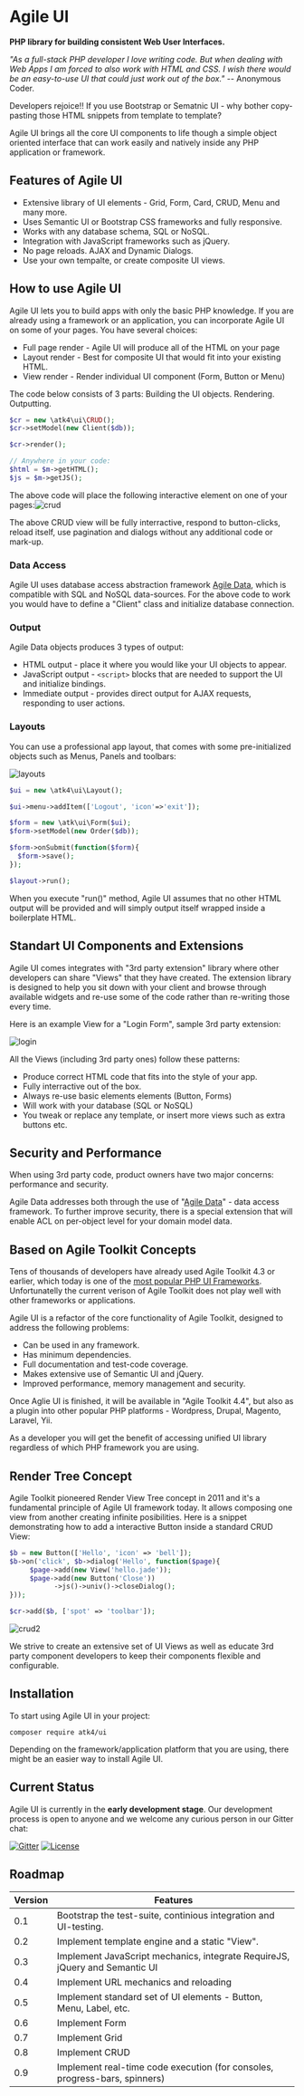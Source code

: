 # Agile UI

**PHP library for building consistent Web User Interfaces.**

*"As a full-stack PHP developer I love writing code. But when dealing with Web Apps I am forced to also work with HTML and CSS. I wish there would be an easy-to-use UI that could just work out of the box."*  -- Anonymous Coder.

Developers rejoice!! If you use Bootstrap or Sematnic UI - why bother copy-pasting those HTML snippets from template to template? 

Agile UI brings all the core UI components to life though a simple object oriented interface that can work easily and natively inside any PHP application or framework.

## Features of Agile UI

-   Extensive library of UI elements - Grid, Form, Card, CRUD, Menu and many more.
-   Uses Semantic UI or Bootstrap CSS frameworks and fully responsive.
-   Works with any database schema, SQL or NoSQL.
-   Integration with JavaScript frameworks such as jQuery.
-   No page reloads. AJAX and Dynamic Dialogs.
-   Use your own tempalte, or create composite UI views.

## How to use Agile UI

Agile UI lets you to build apps with only the basic PHP knowledge. If you are already using a framework or an application, you can incorporate Agile UI on some of your pages. You have several choices:

-   Full page render - Agile UI will produce all of the HTML on your page
-   Layout render - Best for composite UI that would fit into your existing HTML.
-   View render - Render individual UI component (Form, Button or Menu)

The code below consists of 3 parts: Building the UI objects. Rendering. Outputting.

``` php
$cr = new \atk4\ui\CRUD();
$cr->setModel(new Client($db));

$cr->render();

// Anywhere in your code:
$html = $m->getHTML();
$js = $m->getJS();
```

 The above code will place the following interactive element on one of your pages:![crud](docs/crud.png)

The above CRUD view will be fully interractive, respond to button-clicks, reload itself, use pagination and dialogs without any additional code or mark-up.

### Data Access

Agile UI uses database access abstraction framework [Agile Data](http://git.io/ad), which is compatible with SQL and NoSQL data-sources. For the above code to work you would have to define a "Client" class and initialize database connection.

### Output

Agile Data objects produces 3 types of output:

-   HTML output - place it where you would like your UI objects to appear.
-   JavaScript output - `<script>` blocks that are needed to support the UI and initialize bindings.
-   Immediate output - provides direct output for AJAX requests, responding to user actions.

### Layouts

You can use a professional app layout, that comes with some pre-initialized objects such as Menus, Panels and toolbars:

![layouts](docs/layouts.png)

``` php
$ui = new \atk4\ui\Layout();

$ui->menu->addItem(['Logout', 'icon'=>'exit']);

$form = new \atk\ui\Form($ui);
$form->setModel(new Order($db));

$form->onSubmit(function($form){ 
  $form->save();
});

$layout->run();
```

When you execute "run()" method, Agile UI assumes that no other HTML output will be provided and will simply output itself wrapped inside a boilerplate HTML.

## Standart UI Components and Extensions

Agile UI comes integrates with "3rd party extension" library where other developers can share "Views" that they have created. The extension library is designed to help you sit down with your client and browse through available widgets and re-use some of the code rather than re-writing those every time. 

Here is an example View for a "Login Form", sample 3rd party extension:

 ![login](docs/login.png)

All the Views (including 3rd party ones) follow these patterns:

-   Produce correct HTML code that fits into the style of your app.
-   Fully interractive out of the box.
-   Always re-use basic elements elements (Button, Forms)
-   Will work with your database (SQL or NoSQL)
-   You tweak or replace any template, or insert more views such as extra buttons etc.

## Security and Performance

When using 3rd party code, product owners have two major concerns: performance and security.

Agile Data addresses both through the use of "[Agile Data](http://git.io/ad)" - data access framework. To further improve security, there is a special extension that will enable ACL on per-object level for your domain model data.

## Based on Agile Toolkit Concepts

Tens of thousands of developers have already used Agile Toolkit 4.3 or earlier, which today is one of the [most popular PHP UI Frameworks](https://www.google.co.uk/search?q=php+ui+framework&ie=UTF-8&oe=UTF-8&gfe_rd=cr&ei=Na7iV8mbN8GBaK7Ju7AD). Unfortunatelly the current verison of Agile Toolkit does not play well with other frameworks or applications. 

Agile UI is a refactor of the core functionality of Agile Toolkit, designed to address the following problems:

- Can be used in any framework.
- Has minimum dependencies.
- Full documentation and test-code coverage.
- Makes extensive use of Semantic UI and jQuery.
- Improved performance, memory management and security.

Once Aglie UI is finished, it will be available in "Agile Toolkit 4.4", but also as a plugin into other popular PHP platforms - Wordpress, Drupal, Magento, Laravel, Yii.

As a developer you will get the benefit of accessing unified UI library regardless of which PHP framework you are using.

## Render Tree Concept

Agile Toolkit pioneered Render View Tree concept in 2011 and it's a fundamental principle of Agile UI framework today. It allows composing one view from another creating infinite posibilities. Here is a snippet demonstrating how to add a interactive Button inside a standard CRUD View:

``` php
$b = new Button(['Hello', 'icon' => 'bell']);
$b->on('click', $b->dialog('Hello', function($page){
     $page->add(new View('hello.jade'));
     $page->add(new Button('Close'))
           ->js()->univ()->closeDialog();
}));

$cr->add($b, ['spot' => 'toolbar']);
```

 ![crud2](docs/crud2.png)

We strive to create an extensive set of UI Views as well as educate 3rd party component developers to keep their components flexible and configurable. 

## Installation

To start using Agile UI in your project:

```
composer require atk4/ui
```

Depending on the framework/application platform that you are using, there might be an easier way to install Agile UI.

## Current Status

Agile UI is currently in the **early development stage**. Our development process is open to anyone and we welcome any curious person in our Gitter chat:

[![Gitter](https://img.shields.io/gitter/room/atk4/atk4.svg?maxAge=2592000)](https://gitter.im/atk4/atk4?utm_source=badge&utm_medium=badge&utm_campaign=pr-badge&utm_content=badge) [![License](https://poser.pugx.org/atk4/ui/license)](https://packagist.org/packages/atk4/ui)



## Roadmap

| Version | Features                                 |
| ------- | ---------------------------------------- |
| 0.1     | Bootstrap the test-suite, continious integration and UI-testing. |
| 0.2     | Implement template engine and a static "View". |
| 0.3     | Implement JavaScript mechanics, integrate RequireJS, jQuery and Semantic UI |
| 0.4     | Implement URL mechanics and reloading    |
| 0.5     | Implement standard set of UI elements - Button, Menu, Label, etc. |
| 0.6     | Implement Form                           |
| 0.7     | Implement Grid                           |
| 0.8     | Implement CRUD                           |
| 0.9     | Implement real-time code execution (for consoles, progress-bars, spinners) |